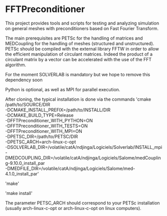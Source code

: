 # FFTPreconditioner

This project provides tools and scripts for testing and analyzing simulation on general meshes with preconditioners based on Fast Fourier Transform.

The main prerequisites are PETSc for the handling of matrices and MEDCoupling for the handling of meshes (structured and unstructured).
PETSc should be compiled with the external library FFTW in order to allow the efficient manipulation of circulant matrices. Indeed the product of a circulant matrix by a vector can be accelerated with the use of the FFT algorithm.  

For the moment SOLVERLAB is mandatory but we hope to remove this dependency soon  

Python is optional, as well as MPI for parallel execution.

After cloning, the typical installation is done via the commands
'cmake /path/to/SOURCE/DIR \
    -DCMAKE_INSTALL_PREFIX=/path/to/INSTALL/DIR \
    -DCMAKE_BUILD_TYPE=Release \
    -DFFTPreconditioner_WITH_PYTHON=ON \
    -DFFTPreconditioner_WITH_TESTS=ON \
    -DFFTPreconditioner_WITH_MPI=ON \
    -DPETSC_DIR=/path/to/PETSC/DIR \
    -DPETSC_ARCH=arch-linux-c-opt \
    -DSOLVERLAB_DIR=/volatile/catA/ndjinga/Logiciels/Solverlab/INSTALL_mpi \
    -DMEDCOUPLING_DIR=/volatile/catA/ndjinga/Logiciels/Salome/medCoupling-9.10.0_install_par \
    -DMEDFILE_DIR=/volatile/catA/ndjinga/Logiciels/Salome/med-4.1.0_install_par'

'make'

'make install'

The parameter PETSC_ARCH should correspond to your PETSc installation (usually arch-linux-c-opt or arch-linux-c-opt on linux computers).

